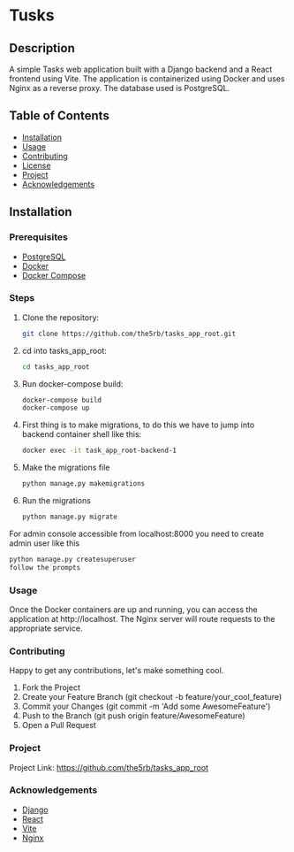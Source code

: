 # Tusks

## Description
A simple Tasks web application built with a Django backend and a React frontend using Vite. The application is containerized using Docker and uses Nginx as a reverse proxy. The database used is PostgreSQL.

## Table of Contents
- [Installation](#installation)
- [Usage](#usage)
- [Contributing](#contributing)
- [License](#license)
- [Project](#project)
- [Acknowledgements](#acknowledgements)

## Installation

### Prerequisites
- [PostgreSQL](https://www.postgresql.org/download/)
- [Docker](https://docs.docker.com/get-docker/)
- [Docker Compose](https://docs.docker.com/compose/install/)

### Steps
1. Clone the repository:
   ```sh
   git clone https://github.com/the5rb/tasks_app_root.git
2. cd into tasks_app_root:
   ```sh
   cd tasks_app_root
3. Run docker-compose build:
   ```sh
   docker-compose build
   docker-compose up
4. First thing is to make migrations, to do this we have to jump into backend container shell like this:
   ```sh
   docker exec -it task_app_root-backend-1
5. Make the migrations file
   ```sh
   python manage.py makemigrations

6. Run the migrations
   ```sh
   python manage.py migrate

For admin console accessible from localhost:8000 you need to create admin user like this
```sh
python manage.py createsuperuser
follow the prompts
```
### Usage
Once the Docker containers are up and running, you can access the application at http://localhost. The Nginx server will route requests to the appropriate service.

### Contributing
Happy to get any contributions, let's make something cool.

1. Fork the Project
2. Create your Feature Branch (git checkout -b feature/your_cool_feature)
3. Commit your Changes (git commit -m 'Add some AwesomeFeature')
4. Push to the Branch (git push origin feature/AwesomeFeature)
5. Open a Pull Request

### Project
Project Link: https://github.com/the5rb/tasks_app_root

### Acknowledgements
- [Django](https://www.djangoproject.com/)
- [React](https://reactjs.org/)
- [Vite](https://vitejs.dev/)
- [Nginx](https://www.nginx.com/)
